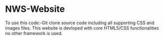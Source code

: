 # NWS-Website

To use this code:-Git clone source code including all supporting CSS and images files.
This website is devloped with core HTML5/CSS functionalities no other framework is used.

